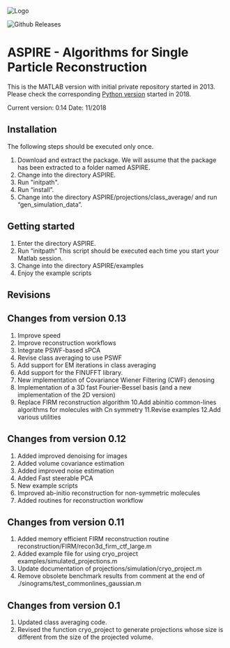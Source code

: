 ![Logo](http://spr.math.princeton.edu/sites/spr.math.princeton.edu/files/ASPIRE_1.jpg)

![Github Releases](https://img.shields.io/github/downloads/PrincetonUniversity/aspire/total.svg?style=plastic)

# ASPIRE - Algorithms for Single Particle Reconstruction

This is the MATLAB version with initial private repository started in 2013. Please check the corresponding 
[Python version](https://github.com/ComputationalCryoEM/ASPIRE-Python) started in 2018.

Current version: 0.14
Date: 11/2018

Installation
------------
The following steps should be executed only once.
1. Download and extract the package.
   We will assume that the package has been extracted to a folder named ASPIRE.
2. Change into the directory ASPIRE.
3. Run "initpath".
4. Run “install”.
5. Change into the directory ASPIRE/projections/class_average/ and run “gen_simulation_data”.


Getting started
---------------
1. Enter the directory ASPIRE.
2. Run “initpath”
    This script should be executed each time you start your Matlab session.
3. Change into the directory ASPIRE/examples
4. Enjoy the example scripts


Revisions
---------

## Changes from version 0.13
1. Improve speed
2. Improve reconstruction workflows
3. Integrate PSWF-based sPCA
4. Revise class averaging to use PSWF 
5. Add support for EM iterations in class averaging
6. Add support for the FINUFFT library.
7. New implementation of Covariance Wiener Filtering (CWF) denosing
8. Implementation of a 3D fast Fourier-Bessel basis (and a new implementation of the 2D version)
9. Replace FIRM reconstruction algorithm
10.Add abinitio common-lines algorithms for molecules with Cn symmetry
11.Revise examples
12.Add various utilities


## Changes from version 0.12
1. Added improved denoising for images
2. Added volume covariance estimation
3. Added improved noise estimation
4. Added Fast steerable PCA
5. New example scripts
6. Improved ab-initio reconstruction for non-symmetric molecules
7. Added routines for reconstruction workflow


## Changes from version 0.11
1. 	Added memory efficient FIRM reconstruction routine reconstruction/FIRM/recon3d_firm_ctf_large.m 
2.	Added example file for using cryo_project examples/simulated_projections.m
3.	Update documentation of projections/simulation/cryo_project.m
4. 	Remove obsolete benchmark results from comment at the end of  ./sinograms/test_commonlines_gaussian.m


## Changes from version 0.1
1.	Updated class averaging code.
2.	Revised the function cryo_project to generate projections whose size is different from the size of the projected volume.



 


